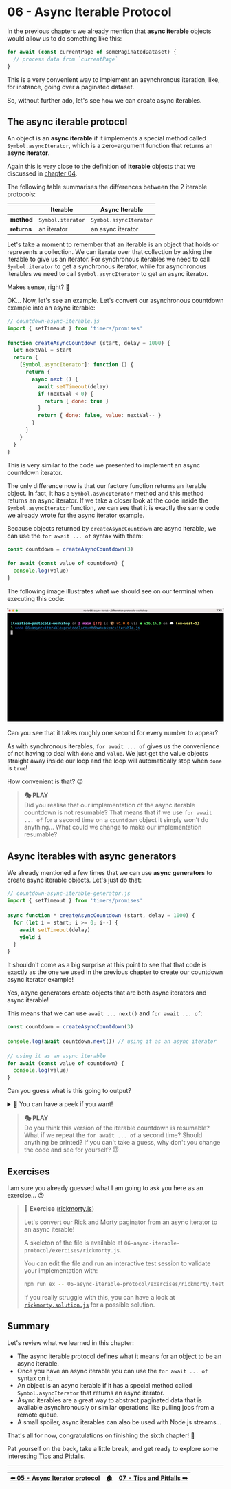# 06 - Async Iterable Protocol

In the previous chapters we already mention that **async iterable** objects would allow us to do something like this:

```js
for await (const currentPage of somePaginatedDataset) {
  // process data from `currentPage`
}
```

This is a very convenient way to implement an asynchronous iteration, like, for instance, going over a paginated dataset.

So, without further ado, let's see how we can create async iterables.


## The async iterable protocol

An object is an **async iterable** if it implements a special method called `Symbol.asyncIterator`, which is a zero-argument function that returns an **async iterator**.

Again this is very close to the definition of **iterable** objects that we discussed in [chapter 04](/04-iterable-protocol/README.md).

The following table summarises the differences between the 2 iterable protocols:

|             | **Iterable**      | **Async Iterable**     |
|-------------|-------------------|------------------------|
| **method**  | `Symbol.iterator` | `Symbol.asyncIterator` |
| **returns** | an iterator       | an async iterator      |

Let's take a moment to remember that an iterable is an object that holds or represents a collection. We can iterate over that collection by asking the iterable to give us an iterator. For synchronous iterables we need to call `Symbol.iterator` to get a synchronous iterator, while for asynchronous iterables we need to call `Symbol.asyncIterator` to get an async iterator.

Makes sense, right? 🤗

OK... Now, let's see an example. Let's convert our asynchronous countdown example into an async iterable:

```js
// countdown-async-iterable.js
import { setTimeout } from 'timers/promises'

function createAsyncCountdown (start, delay = 1000) {
  let nextVal = start
  return {
    [Symbol.asyncIterator]: function () {
      return {
        async next () {
          await setTimeout(delay)
          if (nextVal < 0) {
            return { done: true }
          }
          return { done: false, value: nextVal-- }
        }
      }
    }
  }
}
```

This is very similar to the code we presented to implement an async countdown iterator.

The only difference now is that our factory function returns an iterable object. In fact, it has a `Symbol.asyncIterator` method and this method returns an async iterator. If we take a closer look at the code inside the `Symbol.asyncIterator` function, we can see that it is exactly the same code we already wrote for the async iterator example.

Because objects returned by `createAsyncCountdown` are async iterable, we can use the `for await ... of` syntax with them:

```js
const countdown = createAsyncCountdown(3)

for await (const value of countdown) {
  console.log(value)
}
```

The following image illustrates what we should see on our terminal when executing this code:

![Terminal showing what happens when we execute our async countdown iterable script](./images/countdown-async-iterable.gif)

Can you see that it takes roughly one second for every number to appear?

As with synchronous iterables, `for await ... of` gives us the convenience of not having to deal with `done` and `value`. We just get the value objects straight away inside our loop and the loop will automatically stop when `done` is `true`!

How convenient is that? 😉

> **🎭 PLAY**  
> Did you realise that our implementation of the async iterable countdown is not resumable? That means that if we use `for await ... of` for a second time on a `countdown` object it simply won't do anything... What could we change to make our implementation resumable?


## Async iterables with async generators

We already mentioned a few times that we can use **async generators** to create async iterable objects. Let's just do that:


```js
// countdown-async-iterable-generator.js
import { setTimeout } from 'timers/promises'

async function * createAsyncCountdown (start, delay = 1000) {
  for (let i = start; i >= 0; i--) {
    await setTimeout(delay)
    yield i
  }
}
```

It shouldn't come as a big surprise at this point to see that that code is exactly as the one we used in the previous chapter to create our countdown async iterator example!

Yes, async generators create objects that are both async iterators and async iterable!

This means that we can use `await ... next()` and `for await ... of`:

```js
const countdown = createAsyncCountdown(3)

console.log(await countdown.next()) // using it as an async iterator

// using it as an async iterable
for await (const value of countdown) {
  console.log(value)
}
```

Can you guess what is this going to output?

<details> <summary> 👀  You can have a peek if you want!</summary>

![The output of our async generator example](./images/countdown-async-iterable-generator.gif)

</details>

> **🎭 PLAY**  
> Do you think this version of the iterable countdown is resumable? What if we repeat the `for await ... of` a second time? Should anything be printed? If you can't take a guess, why don't you change the code and see for yourself? 😇


## Exercises

I am sure you already guessed what I am going to ask you here as an exercise... 😜

> **🏹 Exercise** ([rickmorty.js](/06-async-iterable-protocol/exercises/rickmorty.js))
>
> Let's convert our Rick and Morty paginator from an async iterator to an async iterable!
>
> A skeleton of the file is available at `06-async-iterable-protocol/exercises/rickmorty.js`.
>
> You can edit the file and run an interactive test session to validate your implementation with:
>
> ```bash
> npm run ex -- 06-async-iterable-protocol/exercises/rickmorty.test.js
> ```
>
> If you really struggle with this, you can have a look at [`rickmorty.solution.js`](/06-async-iterable-protocol/exercises/rickmorty.solution.js) for a possible solution.


## Summary

Let's review what we learned in this chapter:

  - The async iterable protocol defines what it means for an object to be an async iterable.
  - Once you have an async iterable you can use the `for await ... of` syntax on it.
  - An object is an async iterable if it has a special method called `Symbol.asyncIterator` that returns an async iterator.
  - Async iterables are a great way to abstract paginated data that is available asynchronously or similar operations like pulling jobs from a remote queue.
  - A small spoiler, async iterables can also be used with Node.js streams...

That's all for now, congratulations on finishing the sixth chapter! 🎉

Pat yourself on the back, take a little break, and get ready to explore some interesting [Tips and Pitfalls](/07-tips-and-pitfalls/README.md).

---

| [⬅️ 05 - Async Iterator protocol](/05-async-iterator-protocol/README.md) | [🏠](/README.md)| [07 - Tips and Pitfalls ➡️](/07-tips-and-pitfalls/README.md)|
|:--------------|:------:|------------------------------------------------:|
